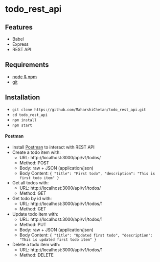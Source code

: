 # todo_rest_api

## Features

- Babel
- Express
- REST API

## Requirements

- [node & npm](https://nodejs.org/en/)
- [git](https://git-scm.com/)

## Installation

- `git clone https://github.com/MaharshiChetan/todo_rest_api.git`
- `cd todo_rest_api`
- `npm install`
- `npm start`

#### Postman

- Install [Postman](https://www.getpostman.com/apps) to interact with REST API
- Create a todo item with:
  - URL: http://localhost:3000/api/v1/todos/
  - Method: POST
  - Body: raw + JSON (application/json)
  - Body Content: `{ "title": "First todo", "description": "This is first todo item" }`
- Get all todos with:
  - URL: http://localhost:3000/api/v1/todos/
  - Method: GET
- Get todo by id with:
  - URL: http://localhost:3000/api/v1/todos/1
  - Method: GET
- Update todo item with:
  - URL: http://localhost:3000/api/v1/todos/1
  - Method: PUT
  - Body: raw + JSON (application/json)
  - Body Content: `{ "title": "Updated first todo", "description": "This is updated first todo item" }`
- Delete a todo item with:
  - URL: http://localhost:3000/api/v1/todos/1
  - Method: DELETE
